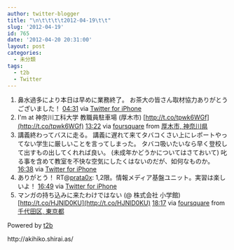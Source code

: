 ```yaml
---
author: twitter-blogger
title: "\n\t\t\t\t2012-04-19\t\t"
slug: '2012-04-19'
id: 765
date: '2012-04-20 20:31:00'
layout: post
categories:
  - 未分類
tags:
  - t2b
  - Twitter
---
```


<div xmlns:georss="http://www.georss.org/georss">

1.  <span><span>鼻水過多により本日は早めに業務終了。 お茶大の皆さん取材協力ありがとうございました！</span> <span>[<span>04:31</span>](http://twitter.com/o_ob/status/192998811600293889) <span>via [Twitter for iPhone](http://twitter.com/#!/download/iphone)</span></span></span>
2.  <span><span>I'm at 神奈川工科大学 教職員駐車場 (厚木市) [http://t.co/tpwk6WGf](http://t.co/tpwk6WGf)</span> <span>[<span>13:22</span>](http://twitter.com/o_ob/status/193132474136674305) <span>via [foursquare](http://foursquare.com)</span> from [厚木市, 神奈川県<span></span>](http://maps.google.com/maps?q=35.48737940,139.34368054)</span></span>
3.  <span><span>講義終わってバスに走る。 講義に遅れて来てタバコくさい上にレポートやってない学生に厳しいことを言ってしまった。 タバコ吸いたいなら早く登校して出すもの出してくれれば良い。 (未成年かどうかについてはさておいて) 叱る事を含めて教室を不快な空気にしたくはないのだが、如何なものか。</span> <span>[<span>16:38</span>](http://twitter.com/o_ob/status/193181912410492928) <span>via [Twitter for iPhone](http://twitter.com/#!/download/iphone)</span></span></span>
4.  <span><span>ありがとう！ RT@[prata0x](http://twitter.com/prata0x "prata0x"): 1,2限。情報メディア基盤ユニット。実習は楽しいよ！</span> <span>[<span>16:49</span>](http://twitter.com/o_ob/status/193184531715604480) <span>via [Twitter for iPhone](http://twitter.com/#!/download/iphone)</span></span></span>
5.  <span><span>マンガの持ち込みに来たわけではない (@ 株式会社 小学館) [http://t.co/HJNlD0KU](http://t.co/HJNlD0KU)</span> <span>[<span>18:17</span>](http://twitter.com/o_ob/status/193206616278040576) <span>via [foursquare](http://foursquare.com)</span> from [千代田区, 東京都<span></span>](http://maps.google.com/maps?q=35.69395095,139.75856689)</span></span>

</div>

Powered by [t2b](http://t2b.utilz.jp/)

<div>http://akihiko.shirai.as/</div>